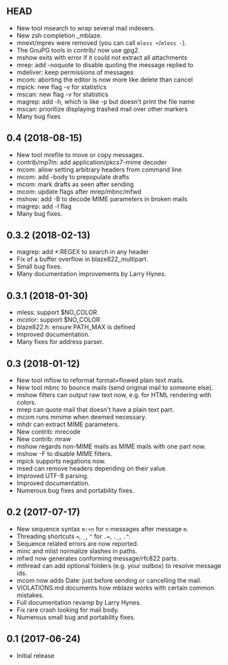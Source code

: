 ## HEAD

* New tool msearch to wrap several mail indexers.
* New zsh completion _mblaze.
* mnext/mprev were removed (you can call `mless +`/`mless -`).
* The GnuPG tools in contrib/ now use gpg2.
* mshow exits with error if it could not extract all attachments
* mrep: add -noquote to disable quoting the message replied to
* mdeliver: keep permissions of messages
* mcom: aborting the editor is now more like delete than cancel
* mpick: new flag -v for statistics
* mscan: new flag -v for statistics
* magrep: add -h, which is like -p but doesn't print the file name
* mscan: prioritize displaying trashed mail over other markers
* Many bug fixes

## 0.4 (2018-08-15)

* New tool mrefile to move or copy messages.
* contrib/mp7m: add application/pkcs7-mime decoder
* mcom: allow setting arbitrary headers from command line
* mcom: add -body to prepopulate drafts
* mcom: mark drafts as seen after sending
* mcom: update flags after mrep/mbnc/mfwd
* mshow: add -B to decode MIME parameters in broken mails
* magrep: add -l flag
* Many bug fixes.

## 0.3.2 (2018-02-13)

* magrep: add *:REGEX to search in any header
* Fix of a buffer overflow in blaze822_multipart.
* Small bug fixes.
* Many documentation improvements by Larry Hynes.

## 0.3.1 (2018-01-30)

* mless: support $NO_COLOR
* mcolor: support $NO_COLOR
* blaze822.h: ensure PATH_MAX is defined
* Improved documentation.
* Many fixes for address parser.

## 0.3 (2018-01-12)

* New tool mflow to reformat format=flowed plain text mails.
* New tool mbnc to bounce mails (send original mail to someone else).
* mshow filters can output raw text now, e.g. for HTML rendering with colors.
* mrep can quote mail that doesn't have a plain text part.
* mcom runs mmime when deemed necessary.
* mhdr can extract MIME parameters.
* New contrib: mrecode
* New contrib: mraw
* mshow regards non-MIME mails as MIME mails with one part now.
* mshow -F to disable MIME filters.
* mpick supports negations now.
* msed can remove headers depending on their value.
* Improved UTF-8 parsing.
* Improved documentation.
* Numerous bug fixes and portability fixes.

## 0.2 (2017-07-17)

* New sequence syntax `m:+n` for `n` messages after message `m`.
* Threading shortcuts `=`, `_`, `^` for `.=`, `._`, `.^`.
* Sequence related errors are now reported.
* minc and mlist normalize slashes in paths.
* mfwd now generates conforming message/rfc822 parts.
* mthread can add optional folders (e.g. your outbox) to resolve message ids.
* mcom now adds Date: just before sending or cancelling the mail.
* VIOLATIONS.md documents how mblaze works with certain common mistakes.
* Full documentation revamp by Larry Hynes.
* Fix rare crash looking for mail body.
* Numerous small bug and portability fixes.

## 0.1 (2017-06-24)

* Initial release
